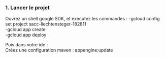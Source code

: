 ### 1. Lancer le projet

Ouvrez un shell google SDK, et exécutez les commandes :
-gcloud config set project sacc-liechtensteger-182811  
-gcloud app create  
-gcloud app deploy  

Puis dans votre ide :  
Créez une configuration maven : appengine:update  
